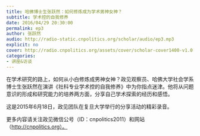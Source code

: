 ```yaml
---
title: 哈佛博士生张跃然：如何修炼成为学术男神女神？
subtitle: 学术控的自我修养
date: 2016/04/29 20:30:00
permalink: ep3
author: 张跃然
audio: http://radio-static.cnpolitics.org/scholar/audio/ep3.mp3
explicit: no
cover: http://radio.cnpolitics.org/assets/cover/scholar-cover1400-v1.0.jpg
categories:
- 讲座&访谈
---
```

在学术研究的路上，如何从小白修炼成男神女神？政见观察员、哈佛大学社会学系博士生张跃然在演讲《社科专业学术控的自我修养》中为你指点迷津。他将从问题意识的形成和研究能力的培养两方面，分享自己学术探索的经历和感悟。

这是2015年6月18日，政见团队在复旦大学举行的分享活动的精彩录音。

更多内容请关注政见微信公号（ID：cnpolitics2011）和网站（http://cnpolitics.org）。